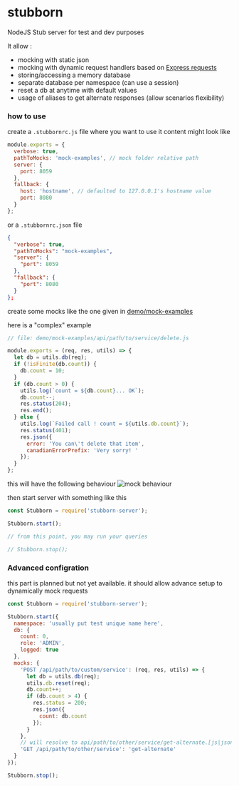 # stubborn
NodeJS Stub server for test and dev purposes

It allow :
- mocking with static json
- mocking with dynamic request handlers based on [Express  requests](http://expressjs.com/en/4x/api.html#req)
- storing/accessing a memory database
- separate database per namespace (can use a session)
- reset a db at anytime with default values
- usage of aliases to get alternate responses (allow scenarios flexibility)

### how to use

create a `.stubbornrc.js` file where you want to use it
content might look like

```javascript
module.exports = {
  verbose: true,
  pathToMocks: 'mock-examples', // mock folder relative path
  server: {
    port: 8059
  },
  fallback: {
    host: 'hostname', // defaulted to 127.0.0.1's hostname value
    port: 8080
  }
};
```
or a `.stubbornrc.json` file

```json
{
  "verbose": true,
  "pathToMocks": "mock-examples",
  "server": {
    "port": 8059
  },
  "fallback": {
    "port": 8080
  }
};
```

create some mocks like the one given in [demo/mock-examples](demo/mock-examples)

here is a "complex" example

```javascript
// file: demo/mock-examples/api/path/to/service/delete.js

module.exports = (req, res, utils) => {
  let db = utils.db(req);
  if (!isFinite(db.count)) {
    db.count = 10;
  }
  if (db.count > 0) {
    utils.log(`count = ${db.count}... OK`);
    db.count--;
    res.status(204);
    res.end();
  } else {
    utils.log(`Failed call ! count = ${utils.db.count}`);
    res.status(401);
    res.json({
      error: 'You can\'t delete that item',
      canadianErrorPrefix: 'Very sorry! '
    });
  }
};
```

this will have the following behaviour
![mock behaviour](https://raw.githubusercontent.com/zeachco/stubborn-server/master/demo/memory-database.gif)

then start server with something like this

```javascript
const Stubborn = require('stubborn-server');

Stubborn.start();

// from this point, you may run your queries

// Stubborn.stop();

```

### Advanced configration

this part is planned but not yet available.
it should allow advance setup to dynamically mock requests

```javascript
const Stubborn = require('stubborn-server');

Stubborn.start({
  namespace: 'usually put test unique name here',
  db: {
    count: 0,
    role: 'ADMIN',
    logged: true
  },
  mocks: {
    'POST /api/path/to/custom/service': (req, res, utils) => {
      let db = utils.db(req);
      utils.db.reset(req);
      db.count++;
      if (db.count > 4) {
        res.status = 200;
        res.json({
          count: db.count
        });
      }
    },
    // will resolve to api/path/to/other/service/get-alternate.[js|json]
    'GET /api/path/to/other/service': 'get-alternate'
  }
});

Stubborn.stop();
```
